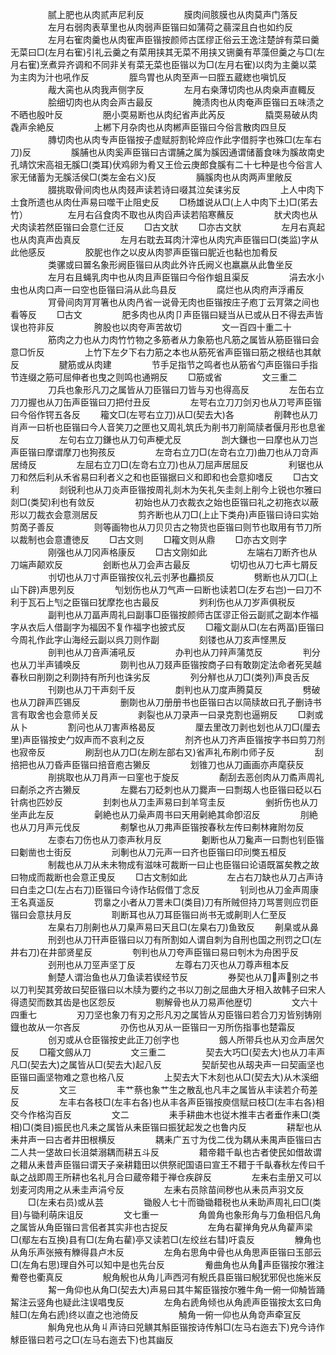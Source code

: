 <!-- { "loadSidebar": true } -->
　　
　　腻上肥也从肉贰声尼利反
　　
　　膜肉间胲膜也从肉莫声门落反
　　
　　左月右弱肉表草里也从肉弱声臣锴曰如蒲荷之蒻深且白也如约反
　　
　　左月右寉肉羹也从肉寉声臣锴按颜师古匡缪正俗云王逸注楚辝有菜曰羹无菜曰□(左月右寉)引礼云羹之有菜用挟其无菜不用挟又铏羹有苹藻但羹之与□(左月右寉)烹煮异齐调和不同非关有菜无菜也臣锴以为□(左月右寉)以肉为主羹以菜为主肉为汁也吼作反
　　
　　胵鸟胃也从肉至声一曰胵五蔵緫也嗔饥反
　　
　　胾大脔也从肉我声侧字反
　　
　　左月右桒薄切肉也从肉桒声直輙反
　　
　　脍细切肉也从肉会声古最反
　　
　　腌渍肉也从肉奄声臣锴曰五味渍之不晒也殷叶反
　　
　　脃小耎易断也从肉纪省声此芮反
　　
　　膬耎易破从肉毳声余絶反
　　
　　上郴下月杂肉也从肉郴声臣锴曰今俗言散肉四旦反
　　
　　膞切肉也从肉专声臣锴按子虚赋脟割轮焠应作此字借脟字也殊□(左车右刀)反
　　
　　膎脯也从肉奚声臣锴曰古谓脯之属为膎因通谓储蓄食味为膎故南史孔靖饮宋高祖无膎□(类耳)伏鸡卵为肴又王俭云庚郎食膎有二十七种是也今俗言人家无储蓄为无膎活侯□(类左金右义)反
　　
　　脼膎肉也从肉两声里敞反
　　
　　腏挑取骨间肉也从肉叕声读若诗曰啜其泣矣诔劣反
　　
　　上人中肉下土食所遗也从肉仕声易曰噬干止阻史反
　　□杨雄说从□(上人中肉下土)□(笫去竹）
　　
　　左月右臽食肉不取也从肉舀声读若陷寒蘸反
　　
　　肰犬肉也从犬肉读若然臣锴曰会意仁迁反
　　□古文肰
　　□亦古文肰
　　
　　左月右真起也从肉真声齿真反
　　
　　左月右耽去耳肉汁滓也从肉宄声臣锴曰□(类监)字从此他感反
　　
　　胶胒也作之以皮从肉翏声臣锴曰胒近也黏也加肴反
　　
　　类骡或曰嘼名象形阙臣锴曰从肉此外许氏阙义也羸嬴从此鲁坐反
　　
　　左月右且蝇乳肉中也从肉且声臣锴曰今俗作蛆且渠反
　　
　　涓去水小虫也从肉口声一曰空也臣锴曰涓从此鸟县反
　　
　　腐烂也从肉府声浮甫反
　　
　　肎骨间肉肎肎箸也从肉冎省一说骨无肉也臣锴按庄子庖丁云肎綮之间也看等反
　　□古文
　　
　　肥多肉也从肉卩声臣锴曰疑当从已或从日不得去声皆误也符非反
　　
　　胯股也以肉夸声苦故切
　　
　　文一百四十重二十
　　
　　筋肉之力也从力肉竹竹物之多筋者从力象筋也凡筋之属皆从筋臣锴曰会意□忻反
　　
　　上竹下左夕下右力筋之本也从筋死省声臣锴曰筋之根结也其献反
　　
　　腱筋或从肉建
　　
　　节手足指节之鸣者也从筋省勺声臣锴曰手指节连缀之筋可屈伸者也曳之则鸣也通朔反
　　□筋或省
　　
　　文三重二
　　
　　刀兵也象形凡刀之属皆从刀臣锴曰刀皆与刃也得高反
　　
　　左缶右立刀刀握也从刀缶声臣锴曰刀把付丑反
　　
　　左咢右立刀刀剑刃也从刀咢声臣锴曰今俗作锷五各反
　　籕文□(左咢右立刀)从□(契去大)各
　　
　　削鞞也从刀肖声一曰析也臣锴曰今人音笑刀之匣也又周礼筑氏为削书刀削简牍者偃月形也息雀反
　　
　　左句右立刀鎌也从刀句声梗尤反
　　
　　剀大鎌也一曰摩也从刀岂声臣锴曰摩谓摩刀也狗孩反
　　
　　左竒右立刀□(左竒右立刀)曲刀也从刀竒声居绮反
　　
　　左屈右立刀□(左竒右立刀)也从刀屈声居屈反
　　
　　利锯也从刀和然后利从禾省易曰利者义之和也臣锴据曰义和即和也会意抑嗜反
　　□古文利
　　
　　剡锐利也从刀炎声臣锴按周礼剡木为矢礼矢圭剡上削今上锐也尔雅曰剡□(类契)利也有敛反
　　
　　初始也从刀衣裁衣之始也臣锴曰礼之初拖衣以蔽形以刀裁衣会意测居反
　　
　　剪齐断也从刀□(上止下类舟)声臣锴曰诗曰实始剪啇子善反
　　
　　则等画物也从刀贝贝古之物货也臣锴曰则节也取用有节刀所以裁制也会意遭徳反
　　□古文则
　　□籕文则从鼎
　　□亦古文则字
　　
　　刚强也从刀冈声格康反
　　□古文刚如此
　　
　　左端右刀断齐也从刀端声颠欢反
　　
　　刽断也从刀会声古最反
　　
　　切切也从刀七声七屑反
　　
　　刌切也从刀寸声臣锴按仪礼云刌茅也麤损反
　　
　　劈断也从刀□(上山下辟)声思列反
　　
　　刏划伤也从刀气声一曰断也读若□(左歹右岂)一曰刀不利于瓦石上刏之臣锴曰犹摩扢也古最反
　　
　　刿利伤也从刀岁声俱税反
　　
　　副判也从刀畐声周礼曰副事□臣锴按颜师古匡谬正俗云副贰之副本作福字从衣后人借副字为福因不复作福字也披式反
　　□籕文副从□(左右两畐)臣锴曰今周礼作此字山海经云副以呉刀则作副
　　
　　刻镂也从刀亥声悭黒反
　　
　　剖判也从刀咅声浦吼反
　　
　　办判也从刀辡声蒲苋反
　　
　　判分也从刀半声铺唤反
　　
　　剟判也从刀叕声臣锴按商子曰有敢剟定法命者死吴越春秋曰削剟之利剟持有所刋也诛劣反
　　
　　列分觧也从刀□(类列)声良舌反
　　
　　刊剟也从刀干声刻千反
　　
　　剫判也从刀度声腾莫反
　　
　　劈破也从刀辟声匹锡反
　　
　　删剟也从刀册册书也臣锴曰古以简牍故曰孔子删诗书言有取舍也会意师关反
　　
　　剥裂也从刀录声一曰录克割也逼朔反
　　□剥或从卜
　　
　　割问也从刀害声格曷反
　　
　　厘去里改刀剥也划也从刀□(厘去里)声臣锴按史勹奴声而不哀利之反
　　
　　剂齐也从刀齐声臣锴按字书曰剪刀剂也寂帝反
　　
　　刷刮也从刀□(左刷左部右又)省声礼布刷巾师子反
　　
　　刮掊把也从刀昏声臣锴曰掊音庖古獭反
　　
　　划锥刀也从刀画画亦声麾获反
　　
　　剈挑取也从刀肙声一曰窐也于旋反
　　
　　劀刮去恶创肉从刀矞声周礼曰劀杀之齐古獭反
　　
　　左爨右刀砭刺也从刀爨声一曰剽刼人也臣锴曰砭以石针病也匹妙反
　　
　　刲刺也从刀圭声易曰刲羊穹圭反
　　
　　剉折伤也从刀坐声此左反
　　
　　劋絶也从刀喿声周书曰天用劋絶其命卽沼反
　　
　　刖絶也从刀月声元伐反
　　
　　刜撃也从刀弗声臣锴按春秋左传曰刜林雍附勿反
　　
　　左桼右刀伤也从刀桼声秋月反
　　
　　劖断也从刀毚声一曰剽也钊臣锴曰劖凿也士街反
　　
　　刓剸也从刀元声一曰齐也臣锴曰印刓獘五桓反
　　
　　制裁也从刀从未未物成有滋味可裁断一曰止也臣锴曰论语既冨矣教之故曰物成而裁断也会意正曵反
　　□古文制如此
　　
　　左占右刀缺也从刀占声诗曰白圭之□(左占右刀)臣锴曰今诗作玷假借丁念反
　　
　　钊刓也从刀金声周康王名真遥反
　　
　　罚辠之小者从刀詈未□(类目)刀有所贼但持刀骂詈则应罚臣锴曰会意扶月反
　　
　　刵断耳也从刀耳臣锴曰尚书无或劓刵人仁至反
　　
　　左臬右刀刖劓也从刀臬声易曰天且□(左臬右刀)鱼致反
　　劓臬或从鼻
　　
　　刑刭也从刀幵声臣锴曰以刀有所割如人谓自刺为自刑也国之刑罚之□(左井右刀)在井部贤星反
　　
　　刳判也从刀夸声臣锴曰易曰刳木为舟困乎反
　　
　　刭刑也从刀巠声坚丁反
　　
　　左尊右刀灭也从刀尊声租本反
　　
　　魝楚人谓治鱼也从刀鱼读若锲经节反
　　
　　券契也从刀声别之书以刀判契其旁故曰契臣锴曰以木牍为要约之书以刀剖之屈曲大牙相入故韩子曰宋人得遗契而数其齿是也区怨反
　　
　　剔解骨也从刀易声他歴切
　　
　　文六十四重七
　　
　　刃刀坚也象刀有刃之形凡刃之属皆从刃臣锴曰若合刀刃皆别铸刚鐡也故从一尔吝反
　　
　　刅伤也从刃从一臣锴曰一刃所伤指事也楚霜反
　　
　　创刃或从仓臣锴按史此正刀创字也
　　
　　劔人所带兵也从刃佥声居欠反
　　□籕文劔从刀
　　
　　文三重二
　　
　　契去大巧□(契去大)也从刀丰声凡□(契去大)之属皆从□(契去大)起八反
　　
　　契龂契也从刼夬声一曰契画坚也臣锴曰画坚物难之意也格八反
　　
　　上契去大下木刻也从□(契去大)从木溪细反
　　
　　文三
　　
　　丰艹蔡也象艹生之散乱也凡丰之属皆从丰读若介苟差反
　　
　　左丰右各枝□(左丰右各)也从丰各声臣锴按庾信赋曰枝□(左丰右各)相交今作格沟百反
　　
　　文二
　　
　　耒手耕曲木也従木推丰古者垂作耒□(类相)□(类目)振民也凡耒之属皆从耒臣锴曰振犹起发之也鲁内反
　　
　　耕犁也从耒井声一曰古者井田根横反
　　
　　耦耒广五寸为伐二伐为耦从耒禺声臣锴曰古二人共一垡故曰长沮桀溺耦而耕五斗反
　　
　　耤帝耤千畒也古者使民如借故谓之耤从耒昔声臣锴曰谓天子亲耕籍田以供祭祀国语曰宣王不耤于千畒春秋左传曰千畒之战即周王所耕也名礼月合曰蔵帝耤于禅仓疾辟反
　　
　　左耒右圭册又可以划麦河肉用之从耒圭声涓兮反
　　
　　左耒右员除苗间秽也从耒员声羽文反
　　□(左耒右员)或从芸
　　
　　锄殷人七十而锄锄耤税也从耒助声周礼曰□(类目)与锄利萌床诅反
　　
　　文七重一
　　
　　角兽角也象形角与刀鱼相侣凡角之属皆从角臣锴曰言佀者其实非也古捉反
　　
　　左角右雚掸角皃从角雚声梁□(鄢左右互换)县有□(左角右雚)亭又读若□(左绞丝右彗)吁袁反
　　
　　觻角也从角乐声张掖有觻得县卢木反
　　
　　左角右思角中骨也从角思声臣锴曰玉部云□(左角右思)理自外可以知中是也先台反
　　
　　觠曲角也从角声臣锴按尔雅注觠卷也衢真反
　　
　　觬角觬也从角儿声西河有觬氏县臣锴曰觬犹邪倪也施米反
　　
　　觢一角仰也从角□(契去大)声易曰其牛觢臣锴按尔雅牛角一俯一仰觭皆踊觢注云竖角也疑此注误唱曳反
　　
　　左角右虒角倾也从角虒声臣锴按太玄曰角觟□(左角右虒)终以直之也池倚反
　　
　　觭角一俯一仰也从角竒声牵冝反
　　
　　觓角皃也从角丩声诗曰兕觵其斛臣锴按诗传斛□(左马右迤去下)皃今诗作觩臣锴曰若弓之□(左马右迤去下)也其幽反
　　
